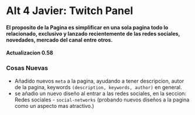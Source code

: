 # Alt 4 Javier: Twitch Panel

#### El proposito de la Pagina es simplificar en una sola pagina todo lo relacionado, exclusivo y lanzado recientemente de las redes sociales, novedades, mercado del canal entre otros.


**Actualizacion 0.58**

### Cosas Nuevas
- Añadido nuevos `meta` a la pagina, ayudando a tener descripcion, autor de la pagina, keywords `(description, keywords, author)` en general.
- se añadio un nuevo diseño al entrar a las redes sociales, en la seccion: Redes sociales - `social-networks` (probando nuevos diseños a la pagina como un aspecto mas atractivo.)

